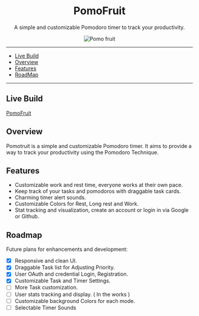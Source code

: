 <h1 align="center">PomoFruit</h1>
<p align="center">A simple and customizable Pomodoro timer to track your productivity.</p>


<div float="left" align="center">
  <img alt="Pomo fruit" src="https://github.com/JoHena/Pomo-Fruit/assets/80927773/c674de13-cae4-44b3-88ec-ec45cf094db7">
</div>



---
- [Live Build](#live-build)
- [Overview](#overview)
- [Features](#features)
- [RoadMap](#roadmap)
---

## Live Build
[PomoFruit](https://pomo-fruit.vercel.app)

## Overview

Pomotruit is a simple and customizable Pomodoro timer. It aims to provide a way to track your productivity using the Pomodoro Technique.

## Features

- Customizable work and rest time, everyone works at their own pace.
- Keep track of your tasks and pomodoros with draggable task cards.
- Charming timer alert sounds.
- Customizable Colors for Rest, Long rest and Work.
- Stat tracking and visualization, create an account or login in via Google or Github.

## Roadmap
Future plans for enhancements and development:
  - [X] Responsive and clean UI.
  - [x] Draggable Task list for Adjusting Priority.
  - [X] User OAuth and credential Login, Registration.
  - [X] Customizable Task and Timer Settings.
  - [ ] More Task customization.
  - [ ] User stats tracking and display. ( In the works )
  - [ ] Customizable background Colors for each mode.
  - [ ] Selectable Timer Sounds
